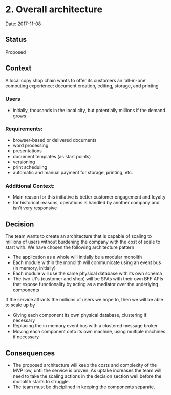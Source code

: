 # 2. Overall architecture

Date: 2017-11-08

## Status

Proposed

## Context

A local copy shop chain wants to offer its customers an 'all-in-one' computing experience: document creation, editing, storage, and printing

### Users
 * initially, thousands in the local city, but potentially millions if the demand grows
### Requirements:
 * browser-based or delivered documents
 * word processing
 * presentations
 * document templates (as start points)
 * versioning
 * print scheduling
 * automatic and manual payment for storage, printing, etc.
### Additional Context:
 * Main reason for this initiative is better customer engagement and loyalty
 * for historical reasons, operations is handled by another company and isn't very responsive
 
## Decision

The team wants to create an architecture that is capable of scaling to millions of users without burdening the company with the cost of scale to start with.  We have chosen the following architecture pattern

 * The application as a whole will initially be a modular monolith
 * Each module within the monolith will communicate using an event bus (in memory, initially)
 * Each module will use the same physical database with its own schema
 * The two UI's (customer and shop) will be SPAs with their own BFF APIs that expose functionality by acting as a mediator over the underlying components
 
If the service attracts the millions of users we hope to, then we will be able to scale up by

 * Giving each component its own physical database, clustering if necessary
 * Replacing the in memory event bus with a clustered message broker
 * Moving each component onto its own machine, using multiple machines if necessary

## Consequences

 * The proposed architecture will keep the costs and complexity of the MVP low, until the service is proven.  As uptake increases the team will need to take the scaling actions in the decision section well before the monolith starts to struggle.
 * The team must be disciplined in keeping the components separate.

